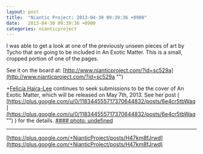 ```yaml
---
layout: post
title:  "Niantic Project: 2013-04-30 09:39:36 +0900"
date:   2013-04-30 09:39:36 +0900
categories: nianticproject
---
```

I was able to get a look at one of the previously unseen pieces of art by Tycho that are going to be included in An Exotic Matter. This is a small, cropped portion of one of the pages.

See it on the board at: [http://www.nianticproject.com/?id=sc529a](http://www.nianticproject.com/?id=sc529a "")

+[Felicia Hajra-Lee](https://plus.google.com/118344555717370644832 "") continues to seek submissions to be the cover of An Exotic Matter, which will be released on May 7th, 2013. See her post ( [https://plus.google.com/u/0/118344555717370644832/posts/6e4cr5tbWaq](https://plus.google.com/u/0/118344555717370644832/posts/6e4cr5tbWaq "") ) for the details.
[#### photo: undefined](https://lh3.googleusercontent.com/-6061MpRty88/UX8SnD4HvcI/AAAAAAAAFso/ehtEgJi46fY/w288-h288/new-tycho-art.png "")
- - -
[https://plus.google.com/+NianticProject/posts/H47km8fJrwd](https://plus.google.com/+NianticProject/posts/H47km8fJrwd)
